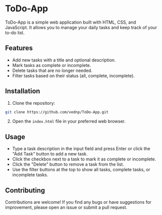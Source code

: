 # ToDo-App

ToDo-App is a simple web application built with HTML, CSS, and JavaScript. It allows you to manage your daily tasks and keep track of your to-do list.

## Features

- Add new tasks with a title and optional description.
- Mark tasks as complete or incomplete.
- Delete tasks that are no longer needed.
- Filter tasks based on their status (all, complete, incomplete).

## Installation

1. Clone the repository:

```bash
git clone https://github.com/vednp/ToDo-App.git
```

2. Open the `index.html` file in your preferred web browser.

## Usage

- Type a task description in the input field and press Enter or click the "Add Task" button to add a new task.
- Click the checkbox next to a task to mark it as complete or incomplete.
- Click the "Delete" button to remove a task from the list.
- Use the filter buttons at the top to show all tasks, complete tasks, or incomplete tasks.

## Contributing

Contributions are welcome! If you find any bugs or have suggestions for improvement, please open an issue or submit a pull request.
